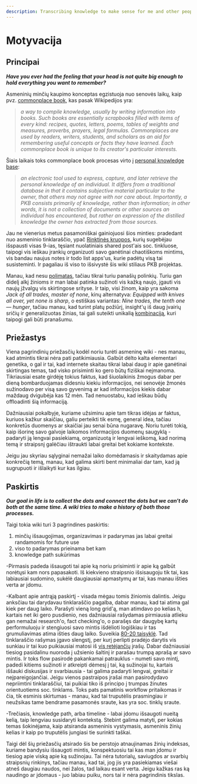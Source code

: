 ```yaml
---
description: Transcribing knowledge to make sense for me and other people
---
```


# Motyvacija

## Principai

_**Have you ever had the feeling that your head is not quite big enough to hold everything you want to remember?**_

Asmeninių minčių kaupimo konceptas egzistuoja nuo senovės laikų, kaip pvz. [commonplace book](https://www.wikiwand.com/en/Commonplace_book), kas pasak Wikipedijos yra: 

> _a way to compile knowledge, usually by writing information into books. Such books are essentially scrapbooks filled with items of every kind: recipes, quotes, letters, poems, tables of weights and measures, proverbs, prayers, legal formulas. Commonplaces are used by readers, writers, students, and scholars as an aid for remembering useful concepts or facts they have learned. Each commonplace book is unique to its creator's particular interests._

Šiais laikais toks commonplace book procesas virto į [personal knowledge base](https://www.wikiwand.com/en/Personal_knowledge_base):

> _an electronic tool used to express, capture, and later retrieve the personal knowledge of an individual. It differs from a traditional database in that it contains subjective material particular to the owner, that others may not agree with nor care about. Importantly, a PKB consists primarily of knowledge, rather than information; in other words, it is not a collection of documents or other sources an individual has encountered, but rather an expression of the distilled knowledge the owner has extracted from those sources._

Jau ne vienerius metus pasamoniškai gainiojuosi šios minties: pradedant nuo asmeninio tinklaraščio, ypač [Rinktinės kruopos](https://reanimated.lt/rinktines-kruopos-9), kurių sugebėjau išspausti visas 9-ias, tęsiant nuolatiniais shared post'ais soc. tinkluose, taipogi vis ieškau įrankių organizuoti savo ganėtinai chaotiškoms mintims, vis bandau naujus notes ir todo list apps'us, kurie padėtų visą tai susisteminti. Ir pagaliau iš viso to išsivystė šis wiki stiliaus PKB projektas.

Manau, kad nesu [polimatas](https://www.wikiwand.com/en/Polymath), tačiau tikrai turiu panašių polinkių. Turiu gan didelį alkį žinioms ir man labai patinka sužinoti vis kažką naujo, įgauti vis naujų įžvalgų vis skirtingose srityse. Ir taip, visi žinom, kaip yra sakoma _Jack of all trades, master of none_,  kinų alternatyva: _Equipped with knives all over, yet none is sharp_, o estiškas variantas: _Nine trades, the tenth one — hunger_, tačiau manau, kad turint platų požiūrį, insight'ų iš daug įvairių sričių ir generalizuotas žinias, tai gali suteikti unikalią [kombinaciją](https://medium.com/accelerated-intelligence/modern-polymath-81f882ce52db), kuri taipogi gali būti pranašumu.

## Priežastys

Viena pagrindinių priežasčių kodėl noriu turėti asmeninę wiki - nes manau, kad atmintis tikrai nėra pati patikimiausia. Galbūt dėlto kalta elementari genetika, o gal ir tai, kad internete skaitau tikrai labai daug ir apie ganėtinai skirtingas temas, tad visko prisiminti ko gero būtų fiziškai neįmanoma. Tikriausiai esate girdėję tokius faktus, kad šiuolaikinis žmogus dabar per dieną bombarduojamas didesniu kiekiu informacijos, nei senovėje žmonės sužinodavo per visą savo gyvenimą ar kad informacijos kiekis dabar maždaug dvigubėja kas 12 mėn. Tad nenuostabu, kad ieškau būdų offloadinti šią informaciją.

Dažniausiai pokalbyje, kuriame užsiminu apie tam tikras idėjas ar faktus, kuriuos kažkur skaičiau, galiu perteikti tik esmę, general idea, tačiau konkretūs duomenys ar skaičiai jau senai būna nugaravę. Noriu turėti tokią, kaip išorinę savo galvoje laikomos informacijos duomenų saugyklą - padaryti ją lengvai pasiekiamą, organizuotą ir lengvai ieškomą, kad norimą temą ir straipsnį galėčiau ištraukti labai greitai bet kokiame kontekste.

Jeigu jau skyriau sąlyginai nemažai laiko domėdamasis ir skaitydamas apie konkrečią temą, manau, kad galima skirti bent minimaliai dar tam, kad ją sugrupuoti ir išlaikyti kur kas ilgiau.

## Paskirtis

_**Our goal in life is to collect the dots and connect the dots but we can't do both at the same time. A wiki tries to make a history of both those processes.**_

Taigi tokia wiki turi 3 pagrindines paskirtis:

1. minčių išsaugojimas, organizavimas ir padarymas jas labai greitai randamomis for future use
2. viso to padarymas prieinama bet kam
3. knowledge path sukūrimas

-Pirmasis padeda išsaugoti tai apie ką noriu prisiminti ir apie ką galbūt norėtųsi kam nors papasakoti. Iš kiekvieno straipsnio išsisaugoju tik tai, kas labiausiai sudomino, sukėlė daugiausiai apmastymų ar tai, kas manau išties verta ar įdomu. 

-Kalbant apie antrąją paskirtį - visada mėgau tomis žiniomis dalintis. Jeigu anksčiau tai darydavau tinklaraščio pagalba, dabar manau, kad tai atima gal kiek per daug laiko. Parašyti vieną long grid'ą, man atimdavo po kelias h, kartais net iki gero pusdienio, nes dažniausiai rašydamas pirmiausia atlieku gan nemažai research'o, fact checking'o, o parašęs dar daugybę kartų performuluoju ir stengiuosi savo mintis išdėlioti logiškiau ir tas grumuliavimas atima išties daug laiko. Suveikia [80-20 taisyklė](https://www.wikiwand.com/en/Pareto_principle). Tad tinklaraščio rašymas įgavo slengstį, per kurį perlipti pradėjo darytis vis sunkiau ir tai kuo puikiausiai matosi iš [vis retėjančių](https://reanimated.lt/archyvas) įrašų. Dabar dažniausiai tiesiog pasidalinu nuoroda į užsienio šaltinį ir parašau trumpą aprašą ar savo mintis. Ir toks flow pasirodė pakankamai patrauklus - numeti savo mintį, padedi kitiems sužinoti ir atkreipti dėmesį į tai, ką sužinojai tu, kartais iššauki diskusijas ir svarbiausia - tai galima padaryti lengvai, greitai ir neįpareigojančiai. Jeigu vienos pastraipos įrašai man pasirodydavo nepriimtini tinklaraščiui, tai puikiai tiko iš principo į trumpas žinutes orientuotiems soc. tinklams. Toks pats pamatinis workflow pritaikomas ir čia, tik esminis skirtumas - manau, kad tai truputėlis prasmingiau ir neužsikas tame bendrame pasamonės sraute, kas yra soc. tinklų sraute.

-Trečiasis, knowledge path, arba timeline - labai įdomu išsaugoti nueitą kelią, taip lengviau susidaryti kontekstą. Stebint galima matyti, per kokias temas šokinėjama, kaip atsiranda asmeninis vystymasis, asmeninis žinių kelias ir kaip po truputėlis jungiasi tie surinkti taškai.

Taigi dėl šių priežasčių atsirado šis be perstojo atnaujinamas žinių indeksas, kuriame bandysiu išsaugoti mintis, konspektuosiu tai kas man įdomu ir tiesiog apie viską apie ką sužinojau. Tai nėra tutorialų, saviugdos ar svarbių straipsnių rinkinys, tačiau manau, kad tai, jog jis yra pasiekiamas viešai atneš daugiau naudos, nei žalos, tad laikau esant verta. Jeigu kažkas ras ką naudingo ar įdomaus - juo labiau puiku, nors tai ir nėra pagrindinis tikslas.

